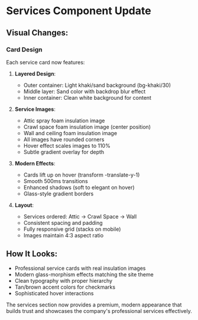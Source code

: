 # Services Component Update

## Visual Changes:

### Card Design
Each service card now features:
1. **Layered Design**:
   - Outer container: Light khaki/sand background (bg-khaki/30)
   - Middle layer: Sand color with backdrop blur effect
   - Inner container: Clean white background for content

2. **Service Images**:
   - Attic spray foam insulation image
   - Crawl space foam insulation image (center position)
   - Wall and ceiling foam insulation image
   - All images have rounded corners
   - Hover effect scales images to 110%
   - Subtle gradient overlay for depth

3. **Modern Effects**:
   - Cards lift up on hover (transform -translate-y-1)
   - Smooth 500ms transitions
   - Enhanced shadows (soft to elegant on hover)
   - Glass-style gradient borders

4. **Layout**:
   - Services ordered: Attic → Crawl Space → Wall
   - Consistent spacing and padding
   - Fully responsive grid (stacks on mobile)
   - Images maintain 4:3 aspect ratio

## How It Looks:
- Professional service cards with real insulation images
- Modern glass-morphism effects matching the site theme
- Clean typography with proper hierarchy
- Tan/brown accent colors for checkmarks
- Sophisticated hover interactions

The services section now provides a premium, modern appearance that builds trust and showcases the company's professional services effectively.
